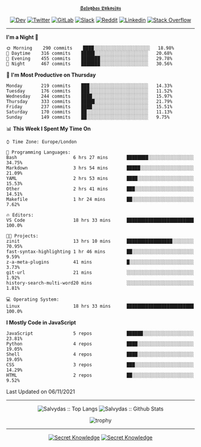 <div align="center">
  
[𝕾𝖆𝖑𝖛𝖞𝖉𝖆𝖘 𝕷𝖚𝖐𝖔𝖘𝖎𝖚𝖘](https://git.io/JJwwg)
  
[![Dev](https://img.shields.io/badge/-DEV-222222?style=flat-square&logo=dev.to&logoColor=white&link=https://dev.to/sso/)](https://dev.to/sso/)
[![Twitter](https://img.shields.io/badge/-Twitter-222222?style=flat-square&logo=twitter&logoColor=white&link=https://twitter.com/digital_wizz/)](https://twitter.com/digital_wizz/)
[![GitLab](https://img.shields.io/badge/-GitLab-222222?style=flat-square&logo=GitLab&logoColor=white&link=https://gitlab.com/ss-o/)](https://gitlab.com/ss-o/)
[![Slack](https://img.shields.io/badge/-Slack-222222?style=flat-square&logo=Slack&logoColor=white&link=https://digital-teams.slack.com/)](https://digital-teams.slack.com/)
[![Reddit](https://img.shields.io/badge/-Reddit-222222?style=flat-square&logo=Reddit&logoColor=white&link=https://https://www.reddit.com/user/ss-o/)](https://www.reddit.com/user/ss-o/)
[![Linkedin](https://img.shields.io/badge/-LinkedIn-222222?style=flat-square&logo=Linkedin&logoColor=white&link=https://www.linkedin.com/in/digital-clouds/)](https://www.linkedin.com/in/digital-clouds/)
[![Stack Overflow](https://img.shields.io/badge/-Stack%20Overflow-222222?style=flat-square&logo=stack-overflow&logoColor=white&link=https://stackoverflow.com/users/13893752/salvydas-lukosius)](https://stackoverflow.com/users/13893752/salvydas-lukosius)
  
</div>

---

<!--START_SECTION:waka-->
**I'm a Night 🦉** 

```text
🌞 Morning    290 commits    ████░░░░░░░░░░░░░░░░░░░░░   18.98% 
🌆 Daytime    316 commits    █████░░░░░░░░░░░░░░░░░░░░   20.68% 
🌃 Evening    455 commits    ███████░░░░░░░░░░░░░░░░░░   29.78% 
🌙 Night      467 commits    ███████░░░░░░░░░░░░░░░░░░   30.56%

```
📅 **I'm Most Productive on Thursday** 

```text
Monday       219 commits    ███░░░░░░░░░░░░░░░░░░░░░░   14.33% 
Tuesday      176 commits    ███░░░░░░░░░░░░░░░░░░░░░░   11.52% 
Wednesday    244 commits    ████░░░░░░░░░░░░░░░░░░░░░   15.97% 
Thursday     333 commits    █████░░░░░░░░░░░░░░░░░░░░   21.79% 
Friday       237 commits    ████░░░░░░░░░░░░░░░░░░░░░   15.51% 
Saturday     170 commits    ██░░░░░░░░░░░░░░░░░░░░░░░   11.13% 
Sunday       149 commits    ██░░░░░░░░░░░░░░░░░░░░░░░   9.75%

```


📊 **This Week I Spent My Time On** 

```text
⌚︎ Time Zone: Europe/London

💬 Programming Languages: 
Bash                     6 hrs 27 mins       ████████░░░░░░░░░░░░░░░░░   34.75% 
Markdown                 3 hrs 54 mins       █████░░░░░░░░░░░░░░░░░░░░   21.09% 
YAML                     2 hrs 53 mins       ████░░░░░░░░░░░░░░░░░░░░░   15.53% 
Other                    2 hrs 41 mins       ███░░░░░░░░░░░░░░░░░░░░░░   14.51% 
Makefile                 1 hr 24 mins        ██░░░░░░░░░░░░░░░░░░░░░░░   7.62%

🔥 Editors: 
VS Code                  18 hrs 33 mins      █████████████████████████   100.0%

🐱‍💻 Projects: 
zinit                    13 hrs 10 mins      █████████████████░░░░░░░░   70.95% 
fast-syntax-highlighting 1 hr 46 mins        ██░░░░░░░░░░░░░░░░░░░░░░░   9.59% 
z-a-meta-plugins         41 mins             █░░░░░░░░░░░░░░░░░░░░░░░░   3.73% 
git-url                  21 mins             ░░░░░░░░░░░░░░░░░░░░░░░░░   1.92% 
history-search-multi-word20 mins             ░░░░░░░░░░░░░░░░░░░░░░░░░   1.81%

💻 Operating System: 
Linux                    18 hrs 33 mins      █████████████████████████   100.0%

```

**I Mostly Code in JavaScript** 

```text
JavaScript               5 repos             ██████░░░░░░░░░░░░░░░░░░░   23.81% 
Python                   4 repos             ████░░░░░░░░░░░░░░░░░░░░░   19.05% 
Shell                    4 repos             ████░░░░░░░░░░░░░░░░░░░░░   19.05% 
CSS                      3 repos             ███░░░░░░░░░░░░░░░░░░░░░░   14.29% 
HTML                     2 repos             ██░░░░░░░░░░░░░░░░░░░░░░░   9.52%

```



 Last Updated on 06/11/2021
<!--END_SECTION:waka-->

---

<div align=center>

![Salvydas :: Top Langs](https://github-readme-stats.vercel.app/api/top-langs/?username=ss-o&langs_count=8&card_width=300&theme=blue-green&layout=compact)
![Salvydas :: Github Stats](https://github-readme-stats.vercel.app/api?username=ss-o&theme=blue-green&layout=compact&no-frame=true)
 
![trophy](https://github-profile-trophy.vercel.app/?username=ss-o&theme=darkhub&rank=SSS,SS,S,AAA,AA,A,B,C&no-frame=true)

---

[![Secret Knowledge](https://github-readme-stats.vercel.app/api/pin/?username=github&repo=government.github.com&card_width=150&theme=blue-green&layout=compact)](https://github.com/github/government.github.com)
[![Secret Knowledge](https://github-readme-stats.vercel.app/api/pin/?username=ss-o&repo=the-book-of-secret-knowledge&card_width=150&theme=blue-green&layout=compact)](https://github.com/ss-o/the-book-of-secret-knowledge)

</div>
